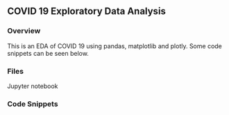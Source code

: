 ## COVID 19 Exploratory Data Analysis
### Overview
This is an EDA of COVID 19 using pandas, matplotlib and plotly. Some code snippets can be seen below.
### Files
Jupyter notebook

### Code Snippets
